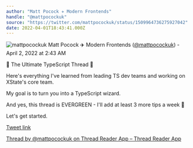 ```yaml
---
author: "Matt Pocock ✈️ Modern Frontends"
handle: "@mattpocockuk"
source: "https://twitter.com/mattpocockuk/status/1509964736275927042"
date: 2022-04-01T18:43:41.000Z
---
```


![mattpocockuk](https://pbs.twimg.com/profile_images/1567910259431202817/AvtGMFZW_normal.png)
Matt Pocock ✈️ Modern Frontends ([@mattpocockuk](https://twitter.com/mattpocockuk)) - April 2, 2022 at 2:43 AM

🧵 The Ultimate TypeScript Thread 🧵

Here's everything I've learned from leading TS dev teams and working on XState's core team.

My goal is to turn you into a TypeScript wizard.

And yes, this thread is EVERGREEN - I'll add at least 3 more tips a week 🚀

Let's get started.

[Tweet link](https://twitter.com/mattpocockuk/status/1509964736275927042)

[Thread by @mattpocockuk on Thread Reader App – Thread Reader App](https://threadreaderapp.com/thread/1509964736275927042.html)
